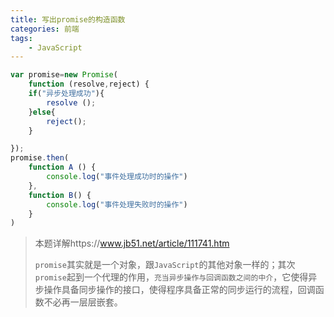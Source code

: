 ```yaml
---
title: 写出promise的构造函数
categories: 前端
tags:
    - JavaScript
---
```


```javascript
var promise=new Promise(
    function (resolve,reject) {
    if("异步处理成功"){
        resolve ();
    }else{
        reject();
    }

});
promise.then(
    function A () {
        console.log("事件处理成功时的操作")
    },
    function B() {
        console.log("事件处理失败时的操作")
    }
)
```

> 本题详解https://www.jb51.net/article/111741.htm
>
> `promise`其实就是一个对象，跟`JavaScript`的其他对象一样的；其次`promise`起到一个代理的作用，`充当异步操作与回调函数之间的中介`，它使得异步操作具备同步操作的接口，使得程序具备正常的同步运行的流程，回调函数不必再一层层嵌套。